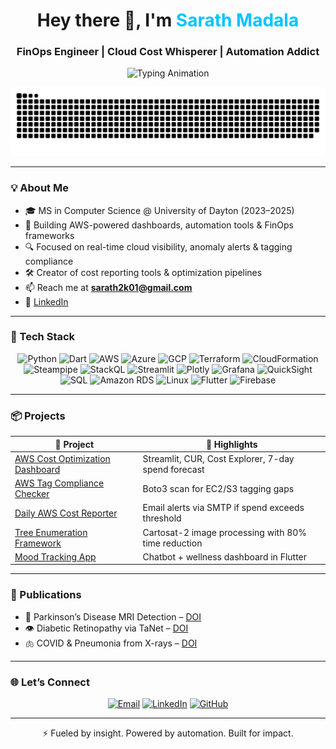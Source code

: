 <h1 align="center">Hey there 👋, I'm <span style="color:#00c4ff;">Sarath Madala</span></h1>

<h3 align="center">FinOps Engineer | Cloud Cost Whisperer | Automation Addict</h3>

<p align="center">
  <img src="https://readme-typing-svg.herokuapp.com?font=Fira+Code&amp;weight=500&amp;pause=1000&amp;color=58A6FF&amp;center=true&amp;width=500&amp;lines=FinOps+Engineer;AWS+Automation+Architect;Cloud+Cost+Optimizer;Flutter+App+Innovator" alt="Typing Animation" />
</p>

<p align="center">
  <img src="https://github.com/Platane/snk/raw/output/github-contribution-grid-snake.svg" alt="Contribution Snake" />
</p>

---

### 💡 About Me

- 🎓 MS in Computer Science @ University of Dayton (2023–2025)  
- 🚀 Building AWS-powered dashboards, automation tools &amp; FinOps frameworks  
- 🔍 Focused on real-time cloud visibility, anomaly alerts &amp; tagging compliance  
- 🛠️ Creator of cost reporting tools &amp; optimization pipelines  
- 📫 Reach me at **sarath2k01@gmail.com**  
- 🔗 [LinkedIn](https://linkedin.com/in/sarath-madala)

---

### 🧠 Tech Stack

<p align="center">
  <!-- Programming Languages -->
  <img src="https://img.shields.io/badge/Python-3670A0?style=for-the-badge&amp;logo=python&amp;logoColor=white" alt="Python" />
  <img src="https://img.shields.io/badge/Dart-0175C2?style=for-the-badge&amp;logo=dart&amp;logoColor=white" alt="Dart" />
  <!-- Cloud Platforms -->
  <img src="https://img.shields.io/badge/AWS-232F3E?style=for-the-badge&amp;logo=amazonaws&amp;logoColor=white" alt="AWS" />
  <img src="https://img.shields.io/badge/Azure-0078D4?style=for-the-badge&amp;logo=microsoftazure&amp;logoColor=white" alt="Azure" />
  <img src="https://img.shields.io/badge/GCP-F9AB00?style=for-the-badge&amp;logo=googlecloud&amp;logoColor=white" alt="GCP" />
  <!-- Infrastructure-as-Code and Automation -->
  <img src="https://img.shields.io/badge/Terraform-7B42BC?style=for-the-badge&amp;logo=terraform&amp;logoColor=white" alt="Terraform" />
  <img src="https://img.shields.io/badge/CloudFormation-232F3E?style=for-the-badge&amp;logo=amazonaws&amp;logoColor=white" alt="CloudFormation" />
  <img src="https://img.shields.io/badge/Steampipe-005C89?style=for-the-badge&amp;logo=steampipe&amp;logoColor=white" alt="Steampipe" />
  <img src="https://img.shields.io/badge/StackQL-0091EA?style=for-the-badge&amp;logo=stackql&amp;logoColor=white" alt="StackQL" />
  <!-- Data Visualization & Dashboards -->
  <img src="https://img.shields.io/badge/Streamlit-FF4B4B?style=for-the-badge&amp;logo=streamlit&amp;logoColor=white" alt="Streamlit" />
  <img src="https://img.shields.io/badge/Plotly-3F4CE3?style=for-the-badge&amp;logo=plotly&amp;logoColor=white" alt="Plotly" />
  <img src="https://img.shields.io/badge/Grafana-F46800?style=for-the-badge&amp;logo=grafana&amp;logoColor=white" alt="Grafana" />
  <img src="https://img.shields.io/badge/QuickSight-FF9900?style=for-the-badge&amp;logo=amazon&amp;logoColor=white" alt="QuickSight" />
  <!-- Databases & APIs -->
  <img src="https://img.shields.io/badge/SQL-003B57?style=for-the-badge&amp;logo=postgresql&amp;logoColor=white" alt="SQL" />
  <img src="https://img.shields.io/badge/RDS-527FFF?style=for-the-badge&amp;logo=amazonaws&amp;logoColor=white" alt="Amazon RDS" />
  <!-- Development & Other -->
  <img src="https://img.shields.io/badge/Linux-FCC624?style=for-the-badge&amp;logo=linux&amp;logoColor=black" alt="Linux" />
  <img src="https://img.shields.io/badge/Flutter-02569B?style=for-the-badge&amp;logo=flutter&amp;logoColor=white" alt="Flutter" />
  <img src="https://img.shields.io/badge/Firebase-FFCA28?style=for-the-badge&amp;logo=firebase&amp;logoColor=black" alt="Firebase" />
</p>

---

### 📦 Projects

| 🚀 Project | 🧠 Highlights |
|-----------|--------------|
| [AWS Cost Optimization Dashboard](https://github.com/Sarath2k01/AWS-Cost-Optimization-Dashboard) | Streamlit, CUR, Cost Explorer, 7-day spend forecast |
| [AWS Tag Compliance Checker](https://github.com/Sarath2k01/AWS-Tag-Compliance-Checker) | Boto3 scan for EC2/S3 tagging gaps |
| [Daily AWS Cost Reporter](https://github.com/Sarath2k01/Daily-AWS-Cost-Reporter) | Email alerts via SMTP if spend exceeds threshold |
| [Tree Enumeration Framework](https://github.com/Sarath2k01/Tree-Enumeration-Framework) | Cartosat-2 image processing with 80% time reduction |
| [Mood Tracking App](https://github.com/Sarath2k01/Mood-Tracking-App) | Chatbot + wellness dashboard in Flutter |

---

### 📜 Publications

- 🧠 Parkinson’s Disease MRI Detection – [DOI](https://doi.org/10.35784/acs-2023-19)  
- 👁️ Diabetic Retinopathy via TaNet – [DOI](https://doi.org/10.26599/NBE.2023.9290041)  
- 🫁 COVID &amp; Pneumonia from X-rays – [DOI](https://doi.org/10.1729/Journal.33559)

---

### 🌐 Let’s Connect

<p align="center">
  <a href="mailto:sarath2k01@gmail.com"><img src="https://img.shields.io/badge/Gmail-sarath2k01%40gmail.com-red?style=for-the-badge&amp;logo=gmail" alt="Email"/></a>
  <a href="https://linkedin.com/in/sarath-madala"><img src="https://img.shields.io/badge/LinkedIn-Sarath_Madala-blue?style=for-the-badge&amp;logo=linkedin" alt="LinkedIn"/></a>
  <a href="https://github.com/Sarath2k01"><img src="https://img.shields.io/badge/GitHub-Sarath2k01-black?style=for-the-badge&amp;logo=github" alt="GitHub"/></a>
</p>

---

<sub><p align="center">⚡ Fueled by insight. Powered by automation. Built for impact.</p></sub>
